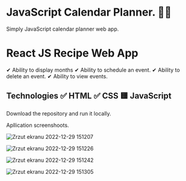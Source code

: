 # JavaScript Calendar Planner. 👨‍💻
Simply JavaScript calendar planner web app.

# React JS Recipe Web App 

✔ Ability to display months
✔ Ability to schedule an event.
✔ Ability to delete an event.
✔ Ability to view events.


## Technologies ✅ HTML ✅ CSS 🟨 JavaScript 

Download the repository and run it locally.


Apllication screenshoots.

![Zrzut ekranu 2022-12-29 151207](https://user-images.githubusercontent.com/92208474/209966269-68399a52-7a0d-439d-9307-2c0a29addd4e.jpg)

![Zrzut ekranu 2022-12-29 151226](https://user-images.githubusercontent.com/92208474/209966279-5fa5aa7d-a9b3-490d-815f-b65edc957cc2.jpg)

![Zrzut ekranu 2022-12-29 151242](https://user-images.githubusercontent.com/92208474/209966285-031245a6-b970-4f01-9b24-ab80cf34f80e.jpg)

![Zrzut ekranu 2022-12-29 151305](https://user-images.githubusercontent.com/92208474/209966293-6b31792c-5095-4c08-aa1b-fc5e50d39145.jpg)
